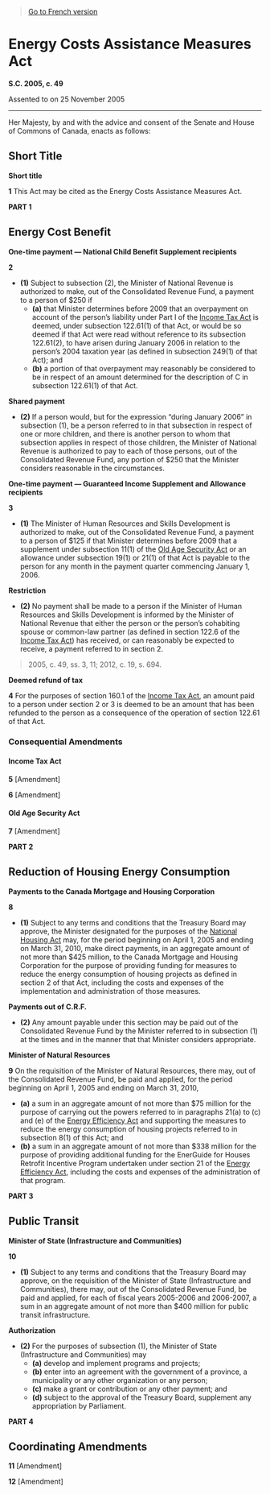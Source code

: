 > [Go to French version](/fr/Lois/Lois%20du%20Canada/2005/ch.%2049.md)

# Energy Costs Assistance Measures Act

**S.C. 2005, c. 49**


Assented to on 25 November 2005

----------



Her Majesty, by and with the advice and consent of the Senate and House of Commons of Canada, enacts as follows:






## Short Title



**Short title**

**1** This Act may be cited as the Energy Costs Assistance Measures Act.




**PART 1** 
## Energy Cost Benefit



**One-time payment — National Child Benefit Supplement recipients**

**2** 

- **(1)** Subject to subsection (2), the Minister of National Revenue is authorized to make, out of the Consolidated Revenue Fund, a payment to a person of $250 if
	- **(a)** that Minister determines before 2009 that an overpayment on account of the person’s liability under Part I of the [Income Tax Act](/en/Acts/Statutes%20of%20Canada/1985/c.%201%20(5th%20Supp.).md) is deemed, under subsection 122.61(1) of that Act, or would be so deemed if that Act were read without reference to its subsection 122.61(2), to have arisen during January 2006 in relation to the person’s 2004 taxation year (as defined in subsection 249(1) of that Act); and
	- **(b)** a portion of that overpayment may reasonably be considered to be in respect of an amount determined for the description of C in subsection 122.61(1) of that Act.

**Shared payment**

- **(2)** If a person would, but for the expression “during January 2006” in subsection (1), be a person referred to in that subsection in respect of one or more children, and there is another person to whom that subsection applies in respect of those children, the Minister of National Revenue is authorized to pay to each of those persons, out of the Consolidated Revenue Fund, any portion of $250 that the Minister considers reasonable in the circumstances.




**One-time payment — Guaranteed Income Supplement and Allowance recipients**

**3** 

- **(1)** The Minister of Human Resources and Skills Development is authorized to make, out of the Consolidated Revenue Fund, a payment to a person of $125 if that Minister determines before 2009 that a supplement under subsection 11(1) of the [Old Age Security Act](/en/Acts/Revised%20Statutes%20of%20Canada/O/O-9.md) or an allowance under subsection 19(1) or 21(1) of that Act is payable to the person for any month in the payment quarter commencing January 1, 2006.

**Restriction**

- **(2)** No payment shall be made to a person if the Minister of Human Resources and Skills Development is informed by the Minister of National Revenue that either the person or the person’s cohabiting spouse or common-law partner (as defined in section 122.6 of the [Income Tax Act](/en/Acts/Statutes%20of%20Canada/1985/c.%201%20(5th%20Supp.).md)) has received, or can reasonably be expected to receive, a payment referred to in section 2.
> 2005, c. 49, ss. 3, 11; 2012, c. 19, s. 694.





**Deemed refund of tax**

**4** For the purposes of section 160.1 of the [Income Tax Act](/en/Acts/Statutes%20of%20Canada/1985/c.%201%20(5th%20Supp.).md), an amount paid to a person under section 2 or 3 is deemed to be an amount that has been refunded to the person as a consequence of the operation of section 122.61 of that Act.




### Consequential Amendments



#### Income Tax Act


**5** [Amendment]



**6** [Amendment]




#### Old Age Security Act


**7** [Amendment]




**PART 2** 
## Reduction of Housing Energy Consumption



**Payments to the Canada Mortgage and Housing Corporation**

**8** 

- **(1)** Subject to any terms and conditions that the Treasury Board may approve, the Minister designated for the purposes of the [National Housing Act](/en/Acts/Revised%20Statutes%20of%20Canada/N/N-11.md) may, for the period beginning on April 1, 2005 and ending on March 31, 2010, make direct payments, in an aggregate amount of not more than $425 million, to the Canada Mortgage and Housing Corporation for the purpose of providing funding for measures to reduce the energy consumption of housing projects as defined in section 2 of that Act, including the costs and expenses of the implementation and administration of those measures.

**Payments out of C.R.F.**

- **(2)** Any amount payable under this section may be paid out of the Consolidated Revenue Fund by the Minister referred to in subsection (1) at the times and in the manner that that Minister considers appropriate.




**Minister of Natural Resources**

**9** On the requisition of the Minister of Natural Resources, there may, out of the Consolidated Revenue Fund, be paid and applied, for the period beginning on April 1, 2005 and ending on March 31, 2010,
- **(a)** a sum in an aggregate amount of not more than $75 million for the purpose of carrying out the powers referred to in paragraphs 21(a) to (c) and (e) of the [Energy Efficiency Act](/en/Acts/Statutes%20of%20Canada/1992/c.%2036.md) and supporting the measures to reduce the energy consumption of housing projects referred to in subsection 8(1) of this Act; and
- **(b)** a sum in an aggregate amount of not more than $338 million for the purpose of providing additional funding for the EnerGuide for Houses Retrofit Incentive Program undertaken under section 21 of the [Energy Efficiency Act](/en/Acts/Statutes%20of%20Canada/1992/c.%2036.md), including the costs and expenses of the administration of that program.




**PART 3** 
## Public Transit



**Minister of State (Infrastructure and Communities)**

**10** 

- **(1)** Subject to any terms and conditions that the Treasury Board may approve, on the requisition of the Minister of State (Infrastructure and Communities), there may, out of the Consolidated Revenue Fund, be paid and applied, for each of fiscal years 2005-2006 and 2006-2007, a sum in an aggregate amount of not more than $400 million for public transit infrastructure.

**Authorization**

- **(2)** For the purposes of subsection (1), the Minister of State (Infrastructure and Communities) may
	- **(a)** develop and implement programs and projects;
	- **(b)** enter into an agreement with the government of a province, a municipality or any other organization or any person;
	- **(c)** make a grant or contribution or any other payment; and
	- **(d)** subject to the approval of the Treasury Board, supplement any appropriation by Parliament.




**PART 4** 
## Coordinating Amendments


**11** [Amendment]



**12** [Amendment]


